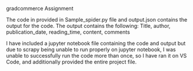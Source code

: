 gradcommerce Assignment

The code in provided in Sample_spider.py file and output.json contains the output for the code.
The output contains the following:
Title, author, publication_date, reading_time, content, comments

I have included a jupyter notebook file containing the code and output but due to scrapy being 
unable to run properly on jupyter notebook, I was unable to successfully run the code more
than once, so I have ran it on VS Code, and additionally provided the entire project file. 

